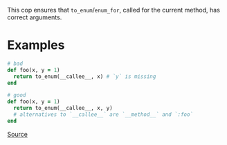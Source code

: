 
This cop ensures that `to_enum`/`enum_for`, called for the current method,
has correct arguments.

# Examples

```ruby
# bad
def foo(x, y = 1)
  return to_enum(__callee__, x) # `y` is missing
end

# good
def foo(x, y = 1)
  return to_enum(__callee__, x, y)
  # alternatives to `__callee__` are `__method__` and `:foo`
end
```

[Source](http://www.rubydoc.info/gems/rubocop/RuboCop/Cop/Lint/ToEnumArguments)
